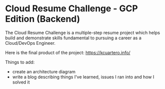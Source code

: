 # Cloud Resume Challenge - GCP Edition (Backend)

The Cloud Resume Challenge is a multiple-step resume project which helps build and demonstrate skills fundamental to pursuing a career as a Cloud/DevOps Engineer. 

Here is the final product of the project: https://kcuartero.info/

Things to add:
- create an architecture diagram 
- write a blog describing things I've learned, issues I ran into and how I solved it
